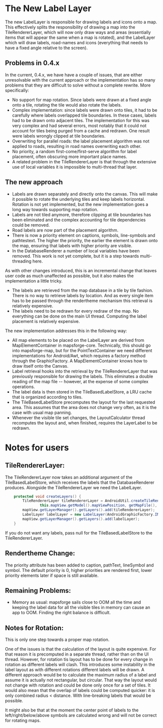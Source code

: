 The New Label Layer
===================

The new LabelLayer is responsible for drawing labels and icons onto a map. This effectively splits the responsibility of drawing a map into the TileRendererLayer, which will now only draw ways and areas (essentially items that will appear the same when a map is rotated), and the LabelLayer which will draw labels, road-names and icons (everything that needs to have a fixed angle relative to the screen).

Problems in 0.4.x
-----------------

In the current, 0.4.x, we have have a couple of issues, that are either unresolvable with the current approach or the implementation has so many problems that they are difficult to solve without a complete rewrite. More specifically:

  * No support for map rotation. Since labels were drawn at a fixed angle onto a tile, rotating the tile would also rotate the labels. 
  * Complex implementation: since labels were drawn onto tiles, it had to be carefully where labels overlapped tile boundaries. In these cases, labels had to be drawn onto adjacent tiles. The implementation for this was very complex and had several errors, most notably that it could not account for tiles being purged from a cache and redrawn. One result were labels wrongly clipped at tile boundaries.
  * Overwriting for parallel roads: the label placement algorithm was not applied to roads, resulting in road names overwriting each other.
  * No priority, a random first-come/first-serve algorithm for label placement, often obscuring more important place names.
  * A related problem in the TileRendererLayer is that through the extensive use of local variables it is impossible to multi-thread that layer. 

The new approach
----------------

  * Labels are drawn separately and directly onto the canvas. This will make it possible to rotate the underlying tiles and keep labels horizontal. Rotation is not yet implemented, but the new implementation goes a long way towards supporting map rotation.
  * Labels are not tiled anymore, therefore clipping at tile boundaries has been eliminated and the complex accounting for tile dependencies could be removed. 
  * Road labels are now part of the placement algorithm.
  * There is now a priority element on captions, symbols, line-symbols and pathtestext. The higher the priority, the earlier the element is drawn onto the map, ensuring that labels with higher priority are visible.
  * In the DatabaseRenderer a number of local variables have been removed. This work is not yet complete, but it is a step towards multi-threading here.

As with other changes introduced, this is an incremental change that leaves user code as much unaffected as possible, but it also makes the implementation a little tricky. 

  * The labels are retrieved from the map database in a tile by tile fashion. There is no way to retrieve labels by location. And as every single item has to be passed through the rendertheme mechanism this retrieval is relatively expensive.
  * The labels need to be redrawn for every redraw of the map. No everything can be done on the main UI thread. Computing the label placement is relatively expensive.

The new implementation addresses this in the following way:
  * All map elements to be placed on the LabelLayer are derived from MapElementContainer in mapsforge-core. Technically, this should go into mapsforge-map, but for the PointTextContainer we need different implementations for Android/Awt, which requires a factory method through the GraphicFactory. A MapElementContainer knows how to draw itself onto the Canvas. 
  * Label retrieval hooks into the retrieval by the TileRendererLayer that was previously responsible for drawing the labels. This eliminates a double reading of the map file -- however, at the expense of some complex operations.
  * The label data is then stored in the TileBasedLabelStore, a LRU cache that is organized according to tiles. 
  * The TileBasedLabelStore precomputes the layout for the last requested area. This assumes that the area does not change very often, as it is the case with usual map panning. 
  * Whenever the visible tile set changes, the LayoutCalculator thread recomputes the layout and, when finished, requires the LayerLabel to be redrawn.

Notes for users
===============

TileRendererLayer:
------------------

The TileRendererLayer now takes an additional argument of the TileBasedLabelStore, which receives the labels that the DatabaseRenderer produces. Alongside the TileRendererLayer we need the LabelLayer.
```java
    protected void createLayers() {
        TileRendererLayer tileRendererLayer = AndroidUtil.createTileRendererLayer(this.tileCaches.get(0),
                this.mapView.getModel().mapViewPosition, getMapFile(), getRenderTheme(), false, false, true);
        mapView.getLayerManager().getLayers().add(tileRendererLayer);
        LabelLayer labelLayer = new LabelLayer(AndroidGraphicFactory.INSTANCE, tileRendererLayer.getLabelStore());
        mapView.getLayerManager().getLayers().add(labelLayer);
    }
```
If you do not want any labels, pass null for the TileBasedLabelStore to the TileRendererLayer.

Rendertheme Change:
-------------------
The priority attribute has been added to caption, pathText, lineSymbol and symbol. The default priority is 0, higher priorities are rendered first, lower priority elements later if space is still available. 

Remaining Problems:
-------------------

  * Memory as usual: mapsforge sails close to OOM all the time and keeping the label data for all the visible tiles in memory can cause an app to OOM. Finding the right balance is difficult. 

Notes for Rotation:
-------------------

This is only one step towards a proper map rotation.

One of the issues is that the calculation of the layout is quite expensive. For that reason it is precomputed in a separate thread, rather than on the UI thread. However, for rotation tis layout has to be done for every change in rotation as different labels will clash. This introduces some instability in the label layout as with different rotations different labels will be drawn. 
A different approach would be to calculate the maximum radius of a label and assume it is actually not rectangular, but circular. That way the layout would not change with rotation and could be done only once for a set of tiles. It would also mean that the overlap of labels could be computed quicker: it is only combined radius < distance. With line-breaking labels that would be possible.

It might also be that at the moment the center point of labels to the left/right/below/above symbols are calculated wrong and will not be correct for rotating maps.
